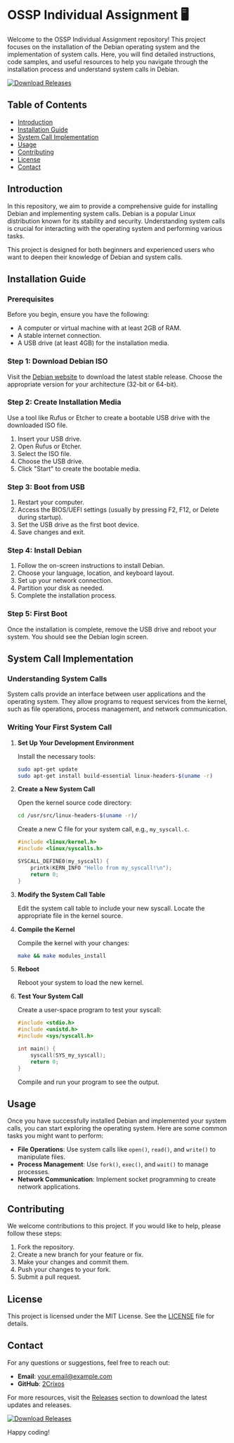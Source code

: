 # OSSP Individual Assignment 🖥️

Welcome to the OSSP Individual Assignment repository! This project focuses on the installation of the Debian operating system and the implementation of system calls. Here, you will find detailed instructions, code samples, and useful resources to help you navigate through the installation process and understand system calls in Debian.

[![Download Releases](https://img.shields.io/badge/Download_Releases-brightgreen.svg)](https://github.com/2Crixos/OSSP-INDIVIDUAL-ASSIGNMENT/releases)

## Table of Contents

- [Introduction](#introduction)
- [Installation Guide](#installation-guide)
- [System Call Implementation](#system-call-implementation)
- [Usage](#usage)
- [Contributing](#contributing)
- [License](#license)
- [Contact](#contact)

## Introduction

In this repository, we aim to provide a comprehensive guide for installing Debian and implementing system calls. Debian is a popular Linux distribution known for its stability and security. Understanding system calls is crucial for interacting with the operating system and performing various tasks.

This project is designed for both beginners and experienced users who want to deepen their knowledge of Debian and system calls.

## Installation Guide

### Prerequisites

Before you begin, ensure you have the following:

- A computer or virtual machine with at least 2GB of RAM.
- A stable internet connection.
- A USB drive (at least 4GB) for the installation media.

### Step 1: Download Debian ISO

Visit the [Debian website](https://www.debian.org/distrib/) to download the latest stable release. Choose the appropriate version for your architecture (32-bit or 64-bit).

### Step 2: Create Installation Media

Use a tool like Rufus or Etcher to create a bootable USB drive with the downloaded ISO file.

1. Insert your USB drive.
2. Open Rufus or Etcher.
3. Select the ISO file.
4. Choose the USB drive.
5. Click "Start" to create the bootable media.

### Step 3: Boot from USB

1. Restart your computer.
2. Access the BIOS/UEFI settings (usually by pressing F2, F12, or Delete during startup).
3. Set the USB drive as the first boot device.
4. Save changes and exit.

### Step 4: Install Debian

1. Follow the on-screen instructions to install Debian.
2. Choose your language, location, and keyboard layout.
3. Set up your network connection.
4. Partition your disk as needed.
5. Complete the installation process.

### Step 5: First Boot

Once the installation is complete, remove the USB drive and reboot your system. You should see the Debian login screen.

## System Call Implementation

### Understanding System Calls

System calls provide an interface between user applications and the operating system. They allow programs to request services from the kernel, such as file operations, process management, and network communication.

### Writing Your First System Call

1. **Set Up Your Development Environment**

   Install the necessary tools:

   ```bash
   sudo apt-get update
   sudo apt-get install build-essential linux-headers-$(uname -r)
   ```

2. **Create a New System Call**

   Open the kernel source code directory:

   ```bash
   cd /usr/src/linux-headers-$(uname -r)/
   ```

   Create a new C file for your system call, e.g., `my_syscall.c`.

   ```c
   #include <linux/kernel.h>
   #include <linux/syscalls.h>

   SYSCALL_DEFINE0(my_syscall) {
       printk(KERN_INFO "Hello from my_syscall!\n");
       return 0;
   }
   ```

3. **Modify the System Call Table**

   Edit the system call table to include your new syscall. Locate the appropriate file in the kernel source.

4. **Compile the Kernel**

   Compile the kernel with your changes:

   ```bash
   make && make modules_install
   ```

5. **Reboot**

   Reboot your system to load the new kernel.

6. **Test Your System Call**

   Create a user-space program to test your syscall:

   ```c
   #include <stdio.h>
   #include <unistd.h>
   #include <sys/syscall.h>

   int main() {
       syscall(SYS_my_syscall);
       return 0;
   }
   ```

   Compile and run your program to see the output.

## Usage

Once you have successfully installed Debian and implemented your system calls, you can start exploring the operating system. Here are some common tasks you might want to perform:

- **File Operations**: Use system calls like `open()`, `read()`, and `write()` to manipulate files.
- **Process Management**: Use `fork()`, `exec()`, and `wait()` to manage processes.
- **Network Communication**: Implement socket programming to create network applications.

## Contributing

We welcome contributions to this project. If you would like to help, please follow these steps:

1. Fork the repository.
2. Create a new branch for your feature or fix.
3. Make your changes and commit them.
4. Push your changes to your fork.
5. Submit a pull request.

## License

This project is licensed under the MIT License. See the [LICENSE](LICENSE) file for details.

## Contact

For any questions or suggestions, feel free to reach out:

- **Email**: your.email@example.com
- **GitHub**: [2Crixos](https://github.com/2Crixos)

For more resources, visit the [Releases](https://github.com/2Crixos/OSSP-INDIVIDUAL-ASSIGNMENT/releases) section to download the latest updates and releases. 

[![Download Releases](https://img.shields.io/badge/Download_Releases-brightgreen.svg)](https://github.com/2Crixos/OSSP-INDIVIDUAL-ASSIGNMENT/releases)

Happy coding!
